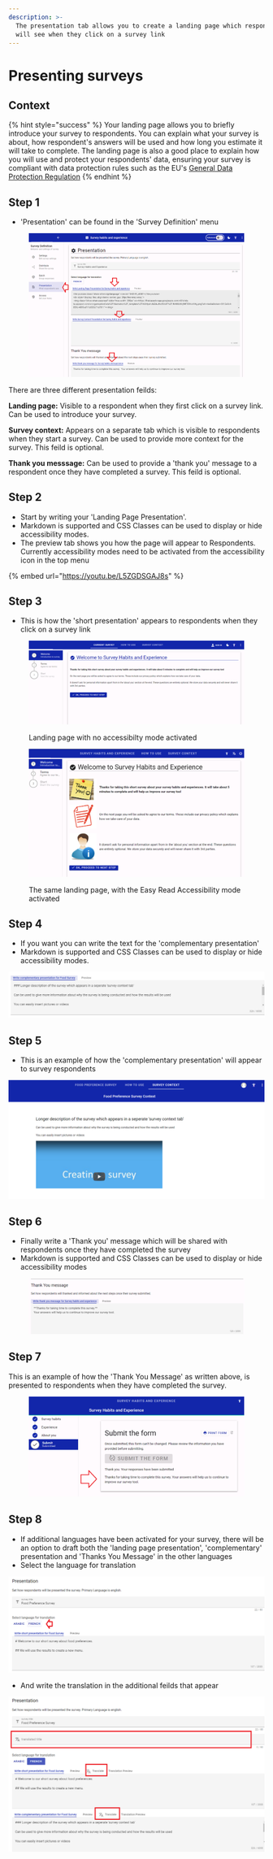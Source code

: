 ```yaml
---
description: >-
  The presentation tab allows you to create a landing page which respondents
  will see when they click on a survey link
---
```


# Presenting surveys

## Context

{% hint style="success" %}
Your landing page allows you to briefly introduce your survey to respondents. You can explain what your survey is about, how respondent's answers will be used and how long you estimate it will take to complete. The landing page is also a good place to explain how you will use and protect your respondents' data, ensuring your survey is compliant with data protection rules such as the EU's [General Data Protection Regulation](https://gdpr.eu/)
{% endhint %}

## Step 1

* 'Presentation' can be found in the 'Survey Definition' menu

<figure><img src="../../../.gitbook/assets/image (27).png" alt=""><figcaption></figcaption></figure>

There are three different presentation feilds:

**Landing page:** Visible to a respondent when they first click on a survey link. Can be used to introduce your survey.

**Survey context:** Appears on a separate tab which is visible to respondents when they start a survey. Can be used to provide more context for the survey. This feild is optional.

**Thank you messsage:** Can be used to provide a 'thank you' message to a respondent once they have completed a survey. This feild is optional.

## Step 2

* Start by writing your 'Landing Page Presentation'.
* Markdown is supported and CSS Classes can be used to display or hide accessibility modes.
* The preview tab shows you how the page will appear to Respondents. Currently accessibility modes need to be activated from the accessibility icon in the top menu

{% embed url="https://youtu.be/L5ZGDSGAJ8s" %}

## Step 3

* This is how the 'short presentation' appears to respondents when they click on a survey link

<figure><img src="../../../.gitbook/assets/image (14) (1).png" alt=""><figcaption><p>Landing page with no accessibilty mode activated</p></figcaption></figure>

<figure><img src="../../../.gitbook/assets/image (1) (1) (1) (1) (2).png" alt=""><figcaption><p>The same landing page, with the Easy Read Accessibility mode activated</p></figcaption></figure>

## Step 4

* If you want you can write the text for the 'complementary presentation'
* Markdown is supported and CSS Classes can be used to display or hide accessibility modes.

![](<../../../.gitbook/assets/image (319) (1) (1) (1) (1).png>)

## Step 5

* This is an example of how the 'complementary presentation' will appear to survey respondents

![Screenshot showing how 'complementary presentation appears to repondents](<../../../.gitbook/assets/image (306) (1) (1) (1) (1) (1).png>)

## Step 6

* Finally write a 'Thank you' message which will be shared with respondents once they have completed the survey
* Markdown is supported and CSS Classes can be used to display or hide accessibility modes

<figure><img src="../../../.gitbook/assets/image (1) (6).png" alt=""><figcaption></figcaption></figure>

## Step 7

This is an example of how the 'Thank You Message' as written above, is presented to respondents when they have completed the survey.

<figure><img src="../../../.gitbook/assets/image (2) (1) (5).png" alt=""><figcaption></figcaption></figure>

## Step 8

* If additional languages have been activated for your survey, there will be an option to draft both the 'landing page presentation', 'complementary' presentation and 'Thanks You Message' in the other languages
* Select the language for translation

![](<../../../.gitbook/assets/image (309) (1) (1) (1) (1).png>)

* And write the translation in the additional feilds that appear

![](<../../../.gitbook/assets/image (298) (1).png>)

